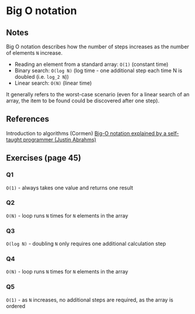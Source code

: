 # Big O notation

## Notes
Big O notation describes how the number of steps increases as the number of elements `N` increase.

- Reading an element from a standard array: `O(1)` (constant time)
- Binary search: `O(log N)` (log time - one additional step each time N is doubled (i.e. `log_2 N`))
- Linear search: `O(N)` (linear time)

It generally refers to the worst-case scenario (even for a linear search of an array, the item to be found could be discovered after one step).

## References
Introduction to algorithms (Cormen)
[Big-O notation explained by a self-taught programmer (Justin Abrahms)](https://justin.abrah.ms/computer-science/big-o-notation-explained.html)

## Exercises (page 45)

### Q1
`O(1)` - always takes one value and returns one result

### Q2
`O(N)` - loop runs `N` times for `N` elements in the array

### Q3
`O(log N)` - doubling `N` only requires one additional calculation step

### Q4
`O(N)` - loop runs `N` times for `N` elements in the array

### Q5
`O(1)` - as `N` increases, no additional steps are required, as the array is ordered